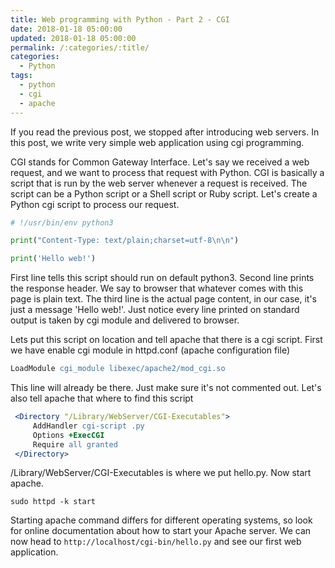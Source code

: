 ```yaml
---
title: Web programming with Python - Part 2 - CGI
date: 2018-01-18 05:00:00
updated: 2018-01-18 05:00:00
permalink: /:categories/:title/
categories:
  - Python
tags:
  - python
  - cgi
  - apache
---
```


If you read the previous post, we stopped after introducing web servers. In this post, we write very simple web application using cgi programming. 

CGI stands for Common Gateway Interface. Let's say we received a web request, and we want to process that request with Python. CGI is basically a script that is run by the web server whenever a request is received. The script can be a Python script or a Shell script or Ruby script. Let's create a Python cgi script to process our request.


```python
# !/usr/bin/env python3

print("Content-Type: text/plain;charset=utf-8\n\n")

print('Hello web!')
```

First line tells this script should run on default python3. Second line prints the response header. We say to browser that whatever comes with this page is plain text. The third line is the actual page content, in our case, it's just a message 'Hello web!'. Just notice every line printed on standard output is taken by cgi module and delivered to browser.

Lets put this script on location and tell apache that there is a cgi script. First we have enable cgi module in httpd.conf (apache configuration file)

```apache
LoadModule cgi_module libexec/apache2/mod_cgi.so
```

This line will already be there. Just make sure it's not commented out. Let's also tell apache that where to find this script

```apache
 <Directory "/Library/WebServer/CGI-Executables">
     AddHandler cgi-script .py
     Options +ExecCGI
     Require all granted
 </Directory>
 ```

/Library/WebServer/CGI-Executables is where we put hello.py. Now start apache.
```shell
sudo httpd -k start
```

Starting apache command differs for different operating systems, so look for online documentation about how to start your Apache server. We can now head to `http://localhost/cgi-bin/hello.py` and see our first web application.